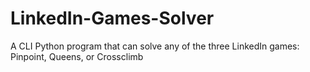 # LinkedIn-Games-Solver

A CLI Python program that can solve any of the three LinkedIn games: Pinpoint, Queens, or Crossclimb
